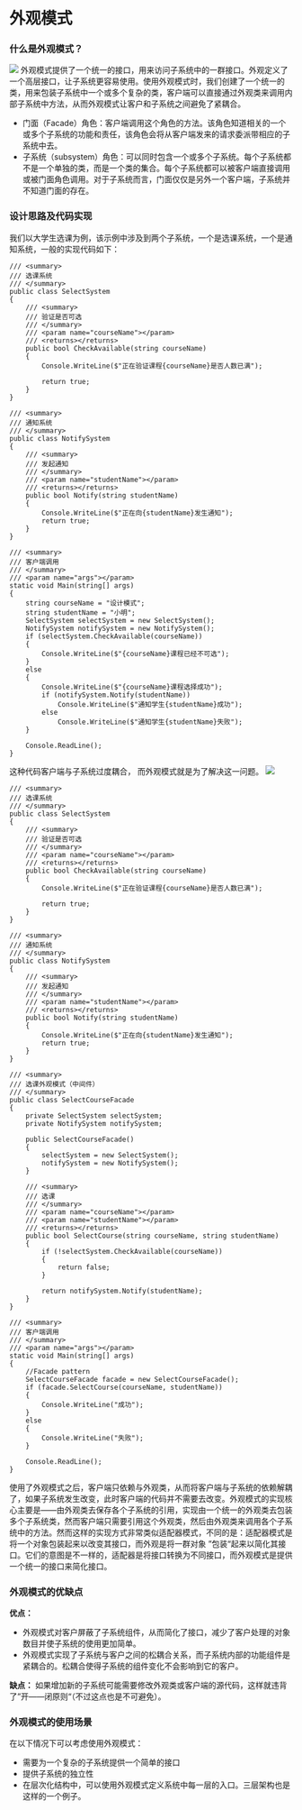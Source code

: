 # 外观模式
### 什么是外观模式？
![](http://owvsetuqu.bkt.clouddn.com/image/designpattern/Facade1.png)
外观模式提供了一个统一的接口，用来访问子系统中的一群接口。外观定义了一个高层接口，让子系统更容易使用。使用外观模式时，我们创建了一个统一的类，用来包装子系统中一个或多个复杂的类，客户端可以直接通过外观类来调用内部子系统中方法，从而外观模式让客户和子系统之间避免了紧耦合。
- 门面（Facade）角色：客户端调用这个角色的方法。该角色知道相关的一个或多个子系统的功能和责任，该角色会将从客户端发来的请求委派带相应的子系统中去。
- 子系统（subsystem）角色：可以同时包含一个或多个子系统。每个子系统都不是一个单独的类，而是一个类的集合。每个子系统都可以被客户端直接调用或被门面角色调用。对于子系统而言，门面仅仅是另外一个客户端，子系统并不知道门面的存在。

### 设计思路及代码实现
我们以大学生选课为例，该示例中涉及到两个子系统，一个是选课系统，一个是通知系统，一般的实现代码如下：

	/// <summary>
    /// 选课系统
    /// </summary>
    public class SelectSystem
    {
        /// <summary>
        /// 验证是否可选
        /// </summary>
        /// <param name="courseName"></param>
        /// <returns></returns>
        public bool CheckAvailable(string courseName)
        {
            Console.WriteLine($"正在验证课程{courseName}是否人数已满");

            return true;
        }
    }

	/// <summary>
    /// 通知系统
    /// </summary>
    public class NotifySystem
    {
        /// <summary>
        /// 发起通知
        /// </summary>
        /// <param name="studentName"></param>
        /// <returns></returns>
        public bool Notify(string studentName)
        {
            Console.WriteLine($"正在向{studentName}发生通知");
            return true;
        }
    }

	/// <summary>
    /// 客户端调用
    /// </summary>
    /// <param name="args"></param>
    static void Main(string[] args)
    {
        string courseName = "设计模式";
        string studentName = "小明";
        SelectSystem selectSystem = new SelectSystem();
        NotifySystem notifySystem = new NotifySystem();
        if (selectSystem.CheckAvailable(courseName))
        {
            Console.WriteLine($"{courseName}课程已经不可选");
        }
        else
        {
            Console.WriteLine($"{courseName}课程选择成功");
            if (notifySystem.Notify(studentName))
                Console.WriteLine($"通知学生{studentName}成功");
            else
                Console.WriteLine($"通知学生{studentName}失败");
        }

        Console.ReadLine();
    }

这种代码客户端与子系统过度耦合， 而外观模式就是为了解决这一问题。
![](http://owvsetuqu.bkt.clouddn.com/image/designpattern/Facade2.png)

	/// <summary>
    /// 选课系统
    /// </summary>
    public class SelectSystem
    {
        /// <summary>
        /// 验证是否可选
        /// </summary>
        /// <param name="courseName"></param>
        /// <returns></returns>
        public bool CheckAvailable(string courseName)
        {
            Console.WriteLine($"正在验证课程{courseName}是否人数已满");

            return true;
        }
    }

	/// <summary>
    /// 通知系统
    /// </summary>
    public class NotifySystem
    {
        /// <summary>
        /// 发起通知
        /// </summary>
        /// <param name="studentName"></param>
        /// <returns></returns>
        public bool Notify(string studentName)
        {
            Console.WriteLine($"正在向{studentName}发生通知");
            return true;
        }
    }

	/// <summary>
    /// 选课外观模式（中间件）
    /// </summary>
    public class SelectCourseFacade
    {
        private SelectSystem selectSystem;
        private NotifySystem notifySystem;

        public SelectCourseFacade()
        {
            selectSystem = new SelectSystem();
            notifySystem = new NotifySystem();
        }

        /// <summary>
        /// 选课
        /// </summary>
        /// <param name="courseName"></param>
        /// <param name="studentName"></param>
        /// <returns></returns>
        public bool SelectCourse(string courseName, string studentName)
        {
            if (!selectSystem.CheckAvailable(courseName))
            {
                return false;
            }

            return notifySystem.Notify(studentName);
        }
    }

	/// <summary>
    /// 客户端调用
    /// </summary>
    /// <param name="args"></param>
    static void Main(string[] args)
    {
        //Facade pattern
        SelectCourseFacade facade = new SelectCourseFacade();
        if (facade.SelectCourse(courseName, studentName))
        {
            Console.WriteLine("成功");
        }
        else
        {
            Console.WriteLine("失败");
        }

        Console.ReadLine();
    }
使用了外观模式之后，客户端只依赖与外观类，从而将客户端与子系统的依赖解耦了，如果子系统发生改变，此时客户端的代码并不需要去改变。外观模式的实现核心主要是——由外观类去保存各个子系统的引用，实现由一个统一的外观类去包装多个子系统类，然而客户端只需要引用这个外观类，然后由外观类来调用各个子系统中的方法。然而这样的实现方式非常类似适配器模式，不同的是：适配器模式是将一个对象包装起来以改变其接口，而外观是将一群对象 ”包装“起来以简化其接口。它们的意图是不一样的，适配器是将接口转换为不同接口，而外观模式是提供一个统一的接口来简化接口。

### 外观模式的优缺点
**优点：**
- 外观模式对客户屏蔽了子系统组件，从而简化了接口，减少了客户处理的对象数目并使子系统的使用更加简单。
- 外观模式实现了子系统与客户之间的松耦合关系，而子系统内部的功能组件是紧耦合的。松耦合使得子系统的组件变化不会影响到它的客户。
 
**缺点：** 如果增加新的子系统可能需要修改外观类或客户端的源代码，这样就违背了”开——闭原则“（不过这点也是不可避免）。

### 外观模式的使用场景
在以下情况下可以考虑使用外观模式：
- 需要为一个复杂的子系统提供一个简单的接口
- 提供子系统的独立性
- 在层次化结构中，可以使用外观模式定义系统中每一层的入口。三层架构也是这样的一个例子。
